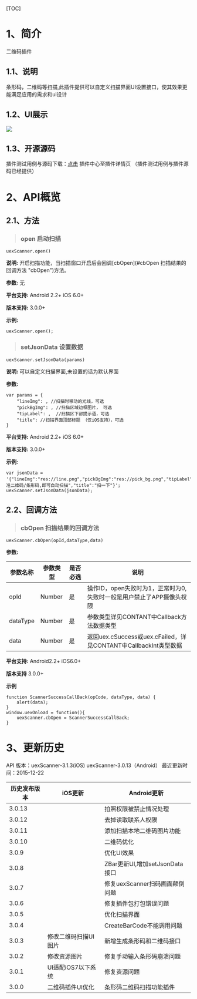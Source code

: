 
[TOC]

# 1、简介
二维码插件
## 1.1、说明
条形码，二维码等扫描,此插件提供可以自定义扫描界面UI设置接口，使其效果更能满足应用的需求和ui设计

## 1.2、UI展示

 ![](http://newdocx.appcan.cn/docximg/150439g2015y6g16o.png)
## 1.3、开源源码
插件测试用例与源码下载：[点击](http://plugin.appcan.cn/details.html?id=184_index) 插件中心至插件详情页 （插件测试用例与插件源码已经提供）

# 2、API概览

## 2.1、方法
> ### open 启动扫描

`uexScanner.open()`

**说明:**
开启扫描功能，当扫描窗口开启后会回调[cbOpen](#cbOpen 扫描结果的回调方法 "cbOpen")方法。

**参数:**
无

**平台支持:**
Android 2.2+
iOS 6.0+

**版本支持:**
3.0.0+

**示例:**
```
uexScanner.open();
```

> ### setJsonData 设置数据

`uexScanner.setJsonData(params)`

**说明:**
可以自定义扫描界面,未设置的话为默认界面

**参数:**
```
var params = {
    "lineImg": , //扫描时移动的光线，可选
    "pickBgImg": , //扫描区域边框图片， 可选
    "tipLabel": ,  //扫描区下部提示语，可选
    "title": //扫描界面顶部标题 （仅iOS支持），可选
}
```

**平台支持:**
Android 2.2+
iOS 6.0+

**版本支持:**
3.0.0+

**示例:**
```
var jsonData = '{"lineImg":"res://line.png","pickBgImg":"res://pick_bg.png","tipLabel":"对准二维码/条形码,即可自动扫描","title":"扫一下"}';
uexScanner.setJsonData(jsonData);
```
## 2.2、回调方法
> ### cbOpen 扫描结果的回调方法

`uexScanner.cbOpen(opId,dataType,data)`

**参数:**

|  参数名称 | 参数类型  | 是否必选  |  说明 |
| ------------ | ------------ | ------------ | ------------ |
| opId| Number| 是 | 操作ID，open失败时为1，正常时为0,失败时一般是用户禁止了APP摄像头权限 |
| dataType|Number | 是 | 参数类型详见CONTANT中Callback方法数据类型 |
| data|Number | 是 | 返回uex.cSuccess或uex.cFailed，详见CONTANT中CallbackInt类型数据 |

**平台支持:**
Android2.2+
iOS6.0+

**版本支持**
3.0.0+

**示例**
```
function ScannerSuccessCallBack(opCode, dataType, data) {
    alert(data);
}
window.uexOnload = function(){
    uexScanner.cbOpen = ScannerSuccessCallBack;
}
```

# 3、更新历史
API 版本：uexScanner-3.1.3(iOS) uexScanner-3.0.13（Android）
最近更新时间：2015-12-22

|  历史发布版本 | iOS更新  | Android更新  |
| ------------ | ------------ | ------------ |
| 3.0.13  |   | 拍照权限被禁止情况处理  |
| 3.0.12  |   | 去掉读取联系人权限  |
| 3.0.11  |   | 添加扫描本地二维码图片功能  |
| 3.0.10  |   | 二维码优化  |
| 3.0.9  |   | 优化UI效果  |
| 3.0.8  |   | ZBar更新UI,增加setJsonData接口   |
| 3.0.7  |   | 修复uexScanner扫码画面颠倒问题  |
| 3.0.6  |   | 修复插件包打包错误问题  |
| 3.0.5  |   | 优化扫描界面  |
| 3.0.4 |   | CreateBarCode不能调用问题  |
| 3.0.3  |  修改二维码扫描UI图片 | 新增生成条形码和二维码接口  |
| 3.0.2  |  修改资源图片 | 修复手动输入条形码崩溃问题  |
| 3.0.1  | UI适配iOS7以下系统| 修复资源问题|
| 3.0.0  | 二维码插件UI优化  | 条形码二维码扫描功能插件|

